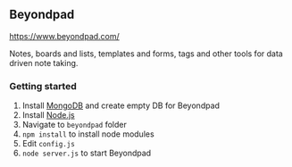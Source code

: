 ## Beyondpad

https://www.beyondpad.com/

Notes, boards and lists, templates and forms, tags and other tools for data driven note taking.

### Getting started
1. Install [MongoDB](https://www.mongodb.org/) and create empty DB for Beyondpad
2. Install [Node.js](https://nodejs.org/en/)
3. Navigate to `beyondpad` folder
4. `npm install` to install node modules
5. Edit `config.js`
6. `node server.js` to start Beyondpad
